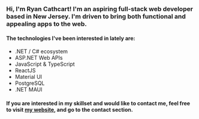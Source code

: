 ### Hi, I'm Ryan Cathcart! I'm an aspiring full-stack web developer based in New Jersey. I'm driven to bring both functional and appealing apps to the web.

#### The technologies I've been interested in lately are:
- .NET / C# ecosystem
- ASP.NET Web APIs
- JavaScript & TypeScript
- ReactJS
- Material UI
- PostgreSQL
- .NET MAUI

#### If you are interested in my skillset and would like to contact me, feel free to visit [my website](https://www.ryancathcart.dev/), and go to the contact section.


<!---
RyanCathcart/RyanCathcart is a ✨ special ✨ repository because its `README.md` (this file) appears on your GitHub profile.
You can click the Preview link to take a look at your changes.
--->
